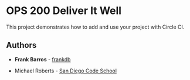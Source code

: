 # OPS 200 Deliver It Well

This project demonstrates how to add and use your project with Circle CI.

## Authors

- **Frank Barros** - [frankdb](https://github.com/frankdb)

- Michael Roberts - [San Diego Code School](https://github.com/SanDiegoCodeSchool)
